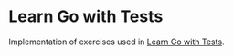 # Learn Go with Tests

Implementation of exercises used in [Learn Go with Tests](https://quii.gitbook.io/learn-go-with-tests/).